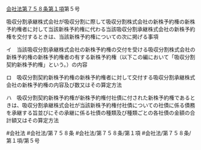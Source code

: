 [会社法第７５８条第１項](会社法＿＿＿＿第７５８条第１項)第５号

吸収分割承継株式会社が吸収分割に際して吸収分割株式会社の新株予約権の新株予約権者に対して当該新株予約権に代わる当該吸収分割承継株式会社の新株予約権を交付するときは、当該新株予約権についての次に掲げる事項

イ　当該吸収分割承継株式会社の新株予約権の交付を受ける吸収分割株式会社の新株予約権の新株予約権者の有する新株予約権（以下この編において「吸収分割契約新株予約権」という。）の内容

ロ　吸収分割契約新株予約権の新株予約権者に対して交付する吸収分割承継株式会社の新株予約権の内容及び数又はその算定方法

ハ　吸収分割契約新株予約権が新株予約権付社債に付された新株予約権であるときは、吸収分割承継株式会社が当該新株予約権付社債についての社債に係る債務を承継する旨並びにその承継に係る社債の種類及び種類ごとの各社債の金額の合計額又はその算定方法


#会社法
#会社法/第７５８条
#会社法/第７５８条/第１項
#会社法/第７５８条/第１項/第５号
